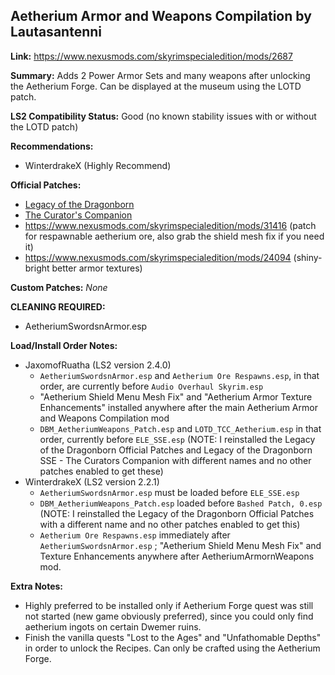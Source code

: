 ## Aetherium Armor and Weapons Compilation by Lautasantenni

**Link:** https://www.nexusmods.com/skyrimspecialedition/mods/2687

**Summary:** Adds 2 Power Armor Sets and many weapons after unlocking the Aetherium Forge. Can be displayed at the museum using the LOTD patch.

**LS2 Compatibility Status:** Good (no known stability issues with or without the LOTD patch)

**Recommendations:** 
* WinterdrakeX (Highly Recommend)

**Official Patches:**
* [Legacy of the Dragonborn](https://www.nexusmods.com/skyrimspecialedition/mods/30980)
* [The Curator's Companion](https://www.nexusmods.com/skyrimspecialedition/mods/38529)
* https://www.nexusmods.com/skyrimspecialedition/mods/31416 (patch for respawnable aetherium ore, also grab the shield mesh fix if you need it)
* https://www.nexusmods.com/skyrimspecialedition/mods/24094 (shiny-bright better armor textures)

**Custom Patches:**
_None_

**CLEANING REQUIRED:**
* AetheriumSwordsnArmor.esp

**Load/Install Order Notes:**
* JaxomofRuatha (LS2 version 2.4.0)
  * `AetheriumSwordsnArmor.esp` and `Aetherium Ore Respawns.esp`, in that order, are currently before `Audio Overhaul Skyrim.esp`
  * "Aetherium Shield Menu Mesh Fix" and "Aetherium Armor Texture Enhancements" installed anywhere after the main Aetherium Armor and Weapons Compilation mod
  * `DBM_AetheriumWeapons_Patch.esp` and `LOTD_TCC_Aetherium.esp` in that order, currently before `ELE_SSE.esp` (NOTE: I reinstalled the Legacy of the Dragonborn Official Patches and Legacy of the Dragonborn SSE - The Curators Companion with different names and no other patches enabled to get these)
* WinterdrakeX (LS2 version 2.2.1)
  * `AetheriumSwordsnArmor.esp` must be loaded before `ELE_SSE.esp`
  * `DBM_AetheriumWeapons_Patch.esp` loaded before `Bashed Patch, 0.esp` (NOTE: I reinstalled the Legacy of the Dragonborn Official Patches with a different name and no other patches enabled to get this)
  * `Aetherium Ore Respawns.esp` immediately after `AetheriumSwordsnArmor.esp` ; "Aetherium Shield Menu Mesh Fix" and Texture Enhancements anywhere after AetheriumArmornWeapons mod.

**Extra Notes:**
* Highly preferred to be installed only if Aetherium Forge quest was still not started (new  game obviously preferred), since you could only find aetherium ingots on certain Dwemer ruins.
* Finish the vanilla quests "Lost to the Ages" and "Unfathomable Depths" in order to unlock the Recipes. Can only be crafted using the Aetherium Forge.
